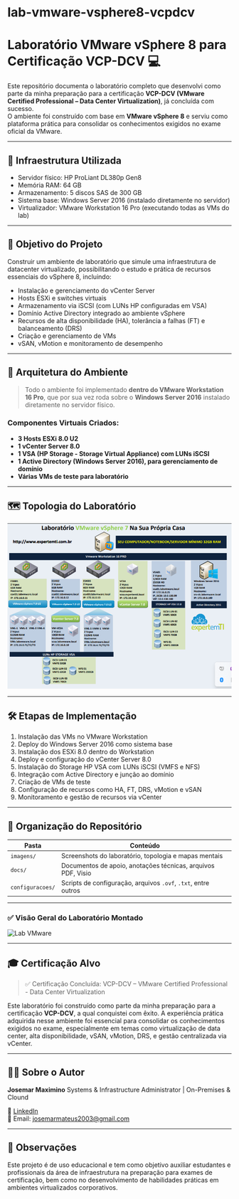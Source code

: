 # lab-vmware-vsphere8-vcpdcv
# Laboratório VMware vSphere 8 para Certificação VCP-DCV 💻 

Este repositório documenta o laboratório completo que desenvolvi como parte da minha preparação para a certificação **VCP-DCV (VMware Certified Professional – Data Center Virtualization)**, já concluída com sucesso.  
O ambiente foi construído com base em **VMware vSphere 8** e serviu como plataforma prática para consolidar os conhecimentos exigidos no exame oficial da VMware.

---

## 🧰 Infraestrutura Utilizada

- Servidor físico: HP ProLiant DL380p Gen8
- Memória RAM: 64 GB
- Armazenamento: 5 discos SAS de 300 GB
- Sistema base: Windows Server 2016 (instalado diretamente no servidor)
- Virtualizador: VMware Workstation 16 Pro (executando todas as VMs do lab)

---

## 🎯 Objetivo do Projeto

Construir um ambiente de laboratório que simule uma infraestrutura de datacenter virtualizado, possibilitando o estudo e prática de recursos essenciais do vSphere 8, incluindo:

- Instalação e gerenciamento do vCenter Server
- Hosts ESXi e switches virtuais
- Armazenamento via iSCSI (com LUNs HP configuradas em VSA)
- Domínio Active Directory integrado ao ambiente vSphere
- Recursos de alta disponibilidade (HA), tolerância a falhas (FT) e balanceamento (DRS)
- Criação e gerenciamento de VMs
- vSAN, vMotion e monitoramento de desempenho

---

## 🧱 Arquitetura do Ambiente

> Todo o ambiente foi implementado **dentro do VMware Workstation 16 Pro**, que por sua vez roda sobre o **Windows Server 2016** instalado diretamente no servidor físico.

### Componentes Virtuais Criados:

- **3 Hosts ESXi 8.0 U2**
- **1 vCenter Server 8.0**
- **1 VSA (HP Storage - Storage Virtual Appliance) com LUNs iSCSI**
- **1 Active Directory (Windows Server 2016), para gerenciamento de domínio**
- **Várias VMs de teste para laboratório**

---

## 🗺️ Topologia do Laboratório

![Topologia](imagens/topologia.png)

---

## 🛠️ Etapas de Implementação

1. Instalação das VMs no VMware Workstation
2. Deploy do Windows Server 2016 como sistema base
3. Instalação dos ESXi 8.0 dentro do Workstation
4. Deploy e configuração do vCenter Server 8.0
5. Instalação do Storage HP VSA com LUNs iSCSI (VMFS e NFS)
6. Integração com Active Directory e junção ao domínio
7. Criação de VMs de teste
8. Configuração de recursos como HA, FT, DRS, vMotion e vSAN
9. Monitoramento e gestão de recursos via vCenter

---

## 📁 Organização do Repositório

| Pasta             | Conteúdo                                                         |
|------------------|------------------------------------------------------------------|
| `imagens/`       | Screenshots do laboratório, topologia e mapas mentais            |
| `docs/`          | Documentos de apoio, anotações técnicas, arquivos PDF, Visio     |
| `configuracoes/` | Scripts de configuração, arquivos `.ovf`, `.txt`, entre outros   |

---

### ✅ Visão Geral do Laboratório Montado

![Lab VMware](imagens/vsphere_lab.png)

---

## 🎓 Certificação Alvo

> ✅ Certificação Concluída: VCP-DCV – VMware Certified Professional - Data Center Virtualization

Este laboratório foi construído como parte da minha preparação para a certificação **VCP-DCV**, a qual conquistei com êxito. A experiência prática adquirida nesse ambiente foi essencial para consolidar os conhecimentos exigidos no exame, especialmente em temas como virtualização de data center, alta disponibilidade, vSAN, vMotion, DRS, e gestão centralizada via vCenter.


---

## 👨‍💻 Sobre o Autor

**Josemar Maximino**
Systems & Infrastructure Administrator | On-Premises & Clound

🔗 [LinkedIn](https://www.linkedin.com/in/josemar-maximino-8bb974251?utm_source=share&utm_campaign=share_via&utm_content=profile&utm_medium=ios_app)  
📧 Email: josemarmateus2003@gmail.com

---

## 📌 Observações

Este projeto é de uso educacional e tem como objetivo auxiliar estudantes e profissionais da área de infraestrutura na preparação para exames de certificação, bem como no desenvolvimento de habilidades práticas em ambientes virtualizados corporativos.

